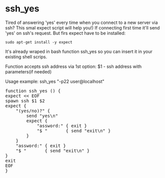 # ssh_yes

Tired of answering 'yes' every time when you connect to a new server via ssh?
This smal expect script will help you!) If connecting first time it'll send 'yes' on ssh's request.
But firs expect have to be installed:

    sudo apt-get install -y expect

It's already wraped in bash function ssh_yes so you can insert it in your existing shell scrips.

Function accepts ssh address via 1st option:
    $1 - ssh address with parameters(if needed)

Usage example:
    ssh_yes "-p22 user@localhost"

<pre>
function ssh_yes () {
expect << EOF
spawn ssh $1 $2
expect {
    "(yes/no)?" {
        send "yes\n"
        expect {
            "assword:" { exit }
            "$ "       { send "exit\n" }
        }
    }
    "assword:" { exit }
    "$ "       { send "exit\n" }
}
exit
EOF
}
</pre>

